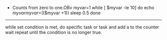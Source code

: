+ Counts from zero to one.OBv
myvar=1
while [ $myvar -le 10]
do
  echo $myvar
   myvar=$(($myvar +1))
   sleep 0.5
done 

_______
while set condition is met, 
do specific task or task
and add a to the counter
wait
repeat
until the condition is no longer true.